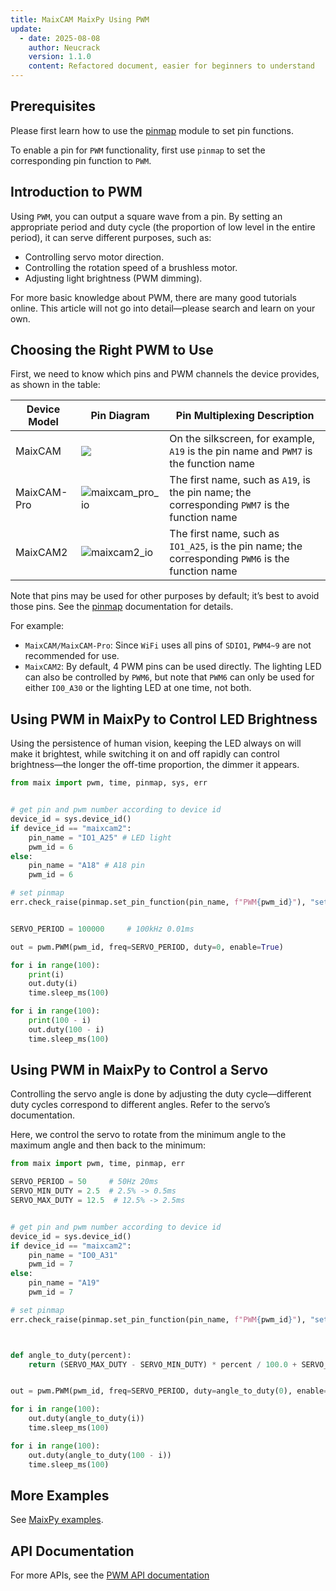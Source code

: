 ```yaml
---
title: MaixCAM MaixPy Using PWM
update:
  - date: 2025-08-08
    author: Neucrack
    version: 1.1.0
    content: Refactored document, easier for beginners to understand
---
```


## Prerequisites

Please first learn how to use the [pinmap](./pinmap.md) module to set pin functions.

To enable a pin for `PWM` functionality, first use `pinmap` to set the corresponding pin function to `PWM`.


## Introduction to PWM

Using `PWM`, you can output a square wave from a pin. By setting an appropriate period and duty cycle (the proportion of low level in the entire period), it can serve different purposes, such as:
* Controlling servo motor direction.
* Controlling the rotation speed of a brushless motor.
* Adjusting light brightness (PWM dimming).

For more basic knowledge about PWM, there are many good tutorials online. This article will not go into detail—please search and learn on your own.


## Choosing the Right PWM to Use

First, we need to know which pins and PWM channels the device provides, as shown in the table:

| Device Model | Pin Diagram | Pin Multiplexing Description |
| ------- | ------- | --- |
| MaixCAM | ![](https://wiki.sipeed.com/hardware/zh/lichee/assets/RV_Nano/intro/RV_Nano_3.jpg) | On the silkscreen, for example, `A19` is the pin name and `PWM7` is the function name |
| MaixCAM-Pro | ![maixcam_pro_io](/static/image/maixcam_pro_io.png) | The first name, such as `A19`, is the pin name; the corresponding `PWM7` is the function name |
| MaixCAM2 | ![maixcam2_io](/static/image/maixcam2_io.png) | The first name, such as `IO1_A25`, is the pin name; the corresponding `PWM6` is the function name |

Note that pins may be used for other purposes by default; it’s best to avoid those pins. See the [pinmap](./pinmap.md) documentation for details.

For example:
* `MaixCAM/MaixCAM-Pro`: Since `WiFi` uses all pins of `SDIO1`, `PWM4~9` are not recommended for use.
* `MaixCAM2`: By default, 4 PWM pins can be used directly. The lighting LED can also be controlled by `PWM6`, but note that `PWM6` can only be used for either `IO0_A30` or the lighting LED at one time, not both.


## Using PWM in MaixPy to Control LED Brightness

Using the persistence of human vision, keeping the LED always on will make it brightest, while switching it on and off rapidly can control brightness—the longer the off-time proportion, the dimmer it appears.

```python
from maix import pwm, time, pinmap, sys, err


# get pin and pwm number according to device id
device_id = sys.device_id()
if device_id == "maixcam2":
    pin_name = "IO1_A25" # LED light
    pwm_id = 6
else:
    pin_name = "A18" # A18 pin
    pwm_id = 6

# set pinmap
err.check_raise(pinmap.set_pin_function(pin_name, f"PWM{pwm_id}"), "set pinmap failed")


SERVO_PERIOD = 100000     # 100kHz 0.01ms

out = pwm.PWM(pwm_id, freq=SERVO_PERIOD, duty=0, enable=True)

for i in range(100):
    print(i)
    out.duty(i)
    time.sleep_ms(100)

for i in range(100):
    print(100 - i)
    out.duty(100 - i)
    time.sleep_ms(100)
```

## Using PWM in MaixPy to Control a Servo

Controlling the servo angle is done by adjusting the duty cycle—different duty cycles correspond to different angles. Refer to the servo’s documentation.

Here, we control the servo to rotate from the minimum angle to the maximum angle and then back to the minimum:

```python
from maix import pwm, time, pinmap, err

SERVO_PERIOD = 50     # 50Hz 20ms
SERVO_MIN_DUTY = 2.5  # 2.5% -> 0.5ms
SERVO_MAX_DUTY = 12.5  # 12.5% -> 2.5ms


# get pin and pwm number according to device id
device_id = sys.device_id()
if device_id == "maixcam2":
    pin_name = "IO0_A31"
    pwm_id = 7
else:
    pin_name = "A19"
    pwm_id = 7

# set pinmap
err.check_raise(pinmap.set_pin_function(pin_name, f"PWM{pwm_id}"), "set pinmap failed")



def angle_to_duty(percent):
    return (SERVO_MAX_DUTY - SERVO_MIN_DUTY) * percent / 100.0 + SERVO_MIN_DUTY


out = pwm.PWM(pwm_id, freq=SERVO_PERIOD, duty=angle_to_duty(0), enable=True)

for i in range(100):
    out.duty(angle_to_duty(i))
    time.sleep_ms(100)

for i in range(100):
    out.duty(angle_to_duty(100 - i))
    time.sleep_ms(100)
```

## More Examples

See [MaixPy examples](https://github.com/sipeed/MaixPy/tree/main/examples/peripheral/pwm).

## API Documentation

For more APIs, see the [PWM API documentation](https://wiki.sipeed.com/maixpy/api/maix/peripheral/pwm.html)


